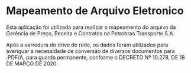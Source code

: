# Mapeamento de Arquivo Eletronico

Esta aplicação foi utilizada para realizar o mapeamento do arquivo da Gerência de Preço, Receita e Contratos na Petrobras Transporte S.A.  
  
Após a varredura do drive de rede, os dados foram utilizados para averiguar a necessidade de conversão de diversos documentos para .PDF/A, para guarda permanente, conforme o DECRETO Nº 10.278, DE 18 DE MARÇO DE 2020.
